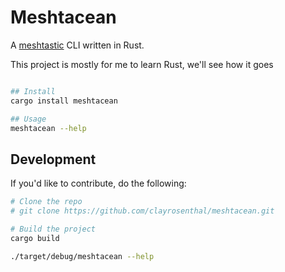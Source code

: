 # Meshtacean

A [meshtastic](https://meshtastic.org/) CLI written in Rust.

This project is mostly for me to learn Rust, we'll see how it goes

```sh

## Install
cargo install meshtacean

## Usage
meshtacean --help

```

## Development

If you'd like to contribute, do the following:

```sh
# Clone the repo
# git clone https://github.com/clayrosenthal/meshtacean.git

# Build the project
cargo build

./target/debug/meshtacean --help

```
